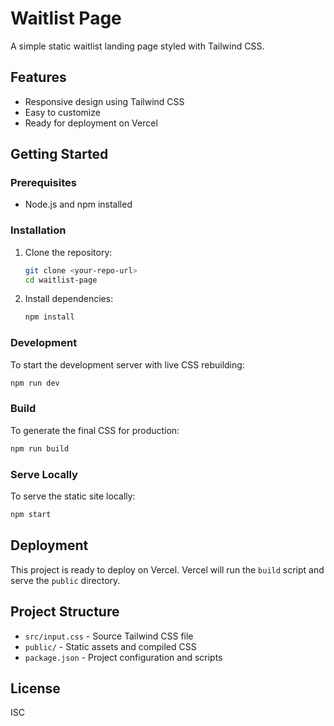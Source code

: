 # Waitlist Page

A simple static waitlist landing page styled with Tailwind CSS.

## Features
- Responsive design using Tailwind CSS
- Easy to customize
- Ready for deployment on Vercel

## Getting Started

### Prerequisites
- Node.js and npm installed

### Installation
1. Clone the repository:
   ```sh
   git clone <your-repo-url>
   cd waitlist-page
   ```
2. Install dependencies:
   ```sh
   npm install
   ```

### Development
To start the development server with live CSS rebuilding:
```sh
npm run dev
```

### Build
To generate the final CSS for production:
```sh
npm run build
```

### Serve Locally
To serve the static site locally:
```sh
npm start
```

## Deployment
This project is ready to deploy on Vercel. Vercel will run the `build` script and serve the `public` directory.

## Project Structure
- `src/input.css` - Source Tailwind CSS file
- `public/` - Static assets and compiled CSS
- `package.json` - Project configuration and scripts

## License
ISC
